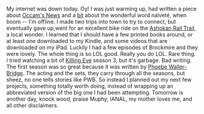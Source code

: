 My internet was down today. Oy! I was just warming up, had written a piece about <a href="http://scripting.com/2020/09/22/123759.html?title=weNeedOccamsNews">Occam's News</a> and a <a href="http://scripting.com/2020/09/22.html#a125519">bit</a> about the wonderful word naïveté, when boom -- I'm offline. I made two trips into town to try to connect, but eventually gave up,went for an excellent bike ride on the <a href="https://ashokanrailtrail.com/">Ashokan Rail Trail</a>, a local wonder. I learned that I should have a few printed books around, or at least one downloaded to my Kindle, and some videos that are downloaded on my iPad. Luckily I had a few episodes of Brockmire and they were lovely. The whole thing is so LOL good. Really you do LOL. Rare thing. I tried watching a bit of <a href="https://en.wikipedia.org/wiki/Killing_Eve">Killing Eve</a> season 3, but it's garbage. Bad writing. The first season was so great because it was written by <a href="https://en.wikipedia.org/wiki/Phoebe_Waller-Bridge">Phoebe Waller-Bridge</a>. The acting and the sets, they carry through all the seasons, but sheez, no one tells stories like PWB. So instead I planned out my next few projects, something totally worth doing, instead of wrapping up an abbreviated version of the big one I had been attempting. Tomorrow is another day, knock wood, praise Muphy, IANAL, my mother loves me, and all other disclaimers. 
